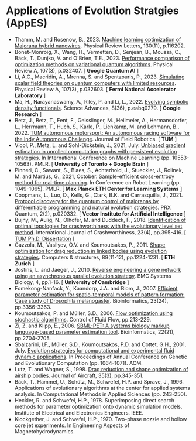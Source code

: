 # Applications of Evolution Stratgies (AppES)

* Thamm, M. and Rosenow, B., 2023. [Machine learning optimization of Majorana hybrid nanowires](https://journals.aps.org/prl/abstract/10.1103/PhysRevLett.130.116202). Physical Review Letters, 130(11), p.116202.
* Bonet-Monroig, X., Wang, H., Vermetten, D., Senjean, B., Moussa, C., Bäck, T., Dunjko, V. and O'Brien, T.E., 2023. [Performance comparison of optimization methods on variational quantum algorithms](https://journals.aps.org/pra/abstract/10.1103/PhysRevA.107.032407). Physical Review A, 107(3), p.032407. [ **Google Quantum AI** ]
* Li, A.C., Macridin, A., Mrenna, S. and Spentzouris, P., 2023. [Simulating scalar field theories on quantum computers with limited resources](https://journals.aps.org/pra/abstract/10.1103/PhysRevA.107.032603). Physical Review A, 107(3), p.032603. [ **Fermi National Accelerator Laboratory** ]
* Ma, H., Narayanaswamy, A., Riley, P. and Li, L., 2022. [Evolving symbolic density functionals](https://www.science.org/doi/full/10.1126/sciadv.abq0279). Science Advances, 8(36), p.eabq0279. [ **Google Research** ]
* Betz, J., Betz, T., Fent, F., Geisslinger, M., Heilmeier, A., Hermansdorfer, L., Herrmann, T., Huch, S., Karle, P., Lienkamp, M. and Lohmann, B., 2022. [TUM autonomous motorsport: An autonomous racing software for the Indy Autonomous Challenge](https://onlinelibrary.wiley.com/doi/full/10.1002/rob.22153). Journal of Field Robotics. [ **TUM** ]
* Vicol, P., Metz, L. and Sohl-Dickstein, J., 2021, July. [Unbiased gradient estimation in unrolled computation graphs with persistent evolution strategies](). In International Conference on Machine Learning (pp. 10553-10563). PMLR. [ **University of Toronto + Google Brain** ]
* Pinneri, C., Sawant, S., Blaes, S., Achterhold, J., Stueckler, J., Rolinek, M. and Martius, G., 2021, October. [Sample-efficient cross-entropy method for real-time planning](https://proceedings.mlr.press/v155/pinneri21a/pinneri21a.pdf). In Conference on Robot Learning (pp. 1049-1065). PMLR. [ **Max Planck ETH Center for Learning Systems** ]
* Coopmans, L., Luo, D., Kells, G., Clark, B.K. and Carrasquilla, J., 2021. [Protocol discovery for the quantum control of majoranas by differentiable programming and natural evolution strategies](https://journals.aps.org/prxquantum/abstract/10.1103/PRXQuantum.2.020332). PRX Quantum, 2(2), p.020332. [ **Vector Institute for Artificial Intelligence** ]
* Bujny, M., Aulig, N., Olhofer, M. and Duddeck, F., 2018. [Identification of optimal topologies for crashworthiness with the evolutionary level set method](https://www.tandfonline.com/doi/abs/10.1080/13588265.2017.1331493). International Journal of Crashworthiness, 23(4), pp.395-416. [ [TUM Ph.D. Dissertation](https://mediatum.ub.tum.de/doc/1540709/document.pdf) ]
* Gazzola, M., Vasilyev, O.V. and Koumoutsakos, P., 2011. [Shape optimization for drag reduction in linked bodies using evolution strategies](https://www.sciencedirect.com/science/article/abs/pii/S0045794910002154). Computers & structures, 89(11-12), pp.1224-1231. [ **ETH Zurich** ]
* Jostins, L. and Jaeger, J., 2010. [Reverse engineering a gene network using an asynchronous parallel evolution strategy](https://link.springer.com/article/10.1186/1752-0509-4-17). BMC Systems Biology, 4, pp.1-16. [ **University of Cambridge** ]
* Fomekong-Nanfack, Y., Kaandorp, J.A. and Blom, J., 2007. [Efficient parameter estimation for spatio-temporal models of pattern formation: Case study of Drosophila melanogaster](https://academic.oup.com/bioinformatics/article/23/24/3356/262640). Bioinformatics, 23(24), pp.3356-3363.
* Koumoutsakos, P. and Müller, S.D., 2006. [Flow optimization using stochastic algorithms](https://link.springer.com/chapter/10.1007/978-3-540-36085-8_10). Control of Fluid Flow, pp.213-229.
* Zi, Z. and Klipp, E., 2006. [SBML-PET: A systems biology markup language-based parameter estimation tool](https://academic.oup.com/bioinformatics/article/22/21/2704/250924). Bioinformatics, 22(21), pp.2704-2705.
* Sbalzarini, I.F., Müller, S.D., Koumoutsakos, P.D. and Cottet, G.H., 2001, July. [Evolution strategies for computational and experimental fluid dynamic applications](https://dl.acm.org/doi/abs/10.5555/2955239.2955430). In Proceedings of Annual Conference on Genetic and Evolutionary Computation (pp. 1064-1071). ACM.
* Lutz, T. and Wagner, S., 1998. [Drag reduction and shape optimization of airship bodies](https://arc.aiaa.org/doi/abs/10.2514/2.2313?journalCode=ja). Journal of Aircraft, 35(3), pp.345-351.
* Bäck, T., Hammel, U., Schütz, M., Schwefel, H.P. and Sprave, J., 1996. Applications of evolutionary algorithms at the center for applied systems analysis. In Computational Methods in Applied Sciences (pp. 243-250).
* Heckler, R. and Schwefel, H.P., 1978. Superimposing direct search methods for parameter optimization onto dynamic simulation models. Institute of Electrical and Electronics Engineers. IEEE.
* Klockgether, J. and Schwefel, H.P., 1970. Two-phase nozzle and hollow core jet experiments. In Engineering Aspects of Magnetohydrodynamics.
